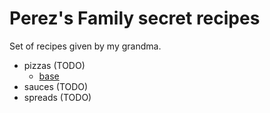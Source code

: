 # Perez's Family secret recipes

Set of recipes given by my grandma.

- pizzas (TODO)
    - [base](./pizzas.base.md)
- sauces (TODO)
- spreads (TODO)
